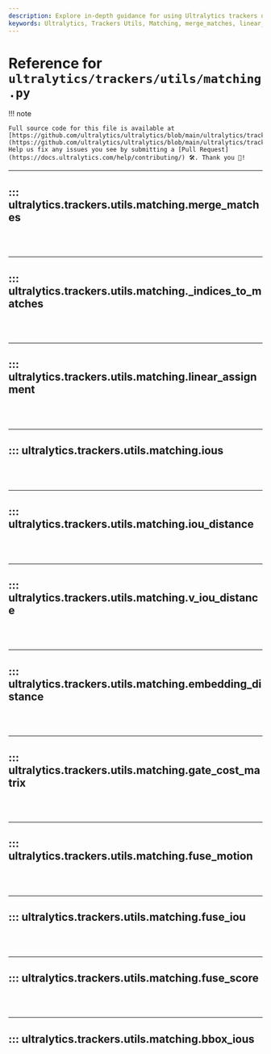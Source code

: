 ```yaml
---
description: Explore in-depth guidance for using Ultralytics trackers utils matching, including merge_matches, linear_assignment, iou_distance, embedding_distance, fuse_motion, and fuse_score.
keywords: Ultralytics, Trackers Utils, Matching, merge_matches, linear_assignment, iou_distance, embedding_distance, fuse_motion, fuse_score, documentation
---
```


# Reference for `ultralytics/trackers/utils/matching.py`

!!! note

    Full source code for this file is available at [https://github.com/ultralytics/ultralytics/blob/main/ultralytics/trackers/utils/matching.py](https://github.com/ultralytics/ultralytics/blob/main/ultralytics/trackers/utils/matching.py). Help us fix any issues you see by submitting a [Pull Request](https://docs.ultralytics.com/help/contributing/) 🛠️. Thank you 🙏!

---
## ::: ultralytics.trackers.utils.matching.merge_matches
<br><br>

---
## ::: ultralytics.trackers.utils.matching._indices_to_matches
<br><br>

---
## ::: ultralytics.trackers.utils.matching.linear_assignment
<br><br>

---
## ::: ultralytics.trackers.utils.matching.ious
<br><br>

---
## ::: ultralytics.trackers.utils.matching.iou_distance
<br><br>

---
## ::: ultralytics.trackers.utils.matching.v_iou_distance
<br><br>

---
## ::: ultralytics.trackers.utils.matching.embedding_distance
<br><br>

---
## ::: ultralytics.trackers.utils.matching.gate_cost_matrix
<br><br>

---
## ::: ultralytics.trackers.utils.matching.fuse_motion
<br><br>

---
## ::: ultralytics.trackers.utils.matching.fuse_iou
<br><br>

---
## ::: ultralytics.trackers.utils.matching.fuse_score
<br><br>

---
## ::: ultralytics.trackers.utils.matching.bbox_ious
<br><br>
